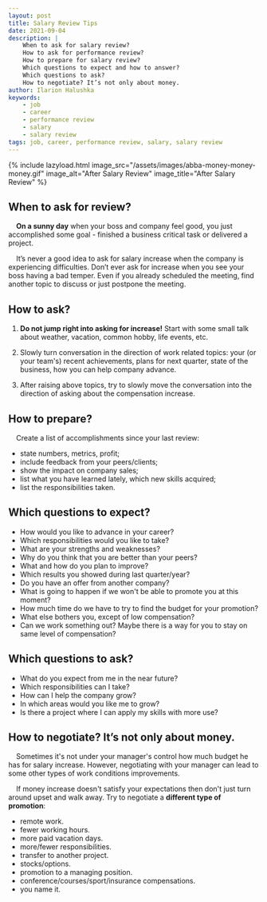 ```yaml
---
layout: post
title: Salary Review Tips
date: 2021-09-04
description: |
    When to ask for salary review? 
    How to ask for performance review? 
    How to prepare for salary review?
    Which questions to expect and how to answer?
    Which questions to ask?
    How to negotiate? It’s not only about money.
author: Ilarion Halushka
keywords:
    - job
    - career
    - performance review
    - salary
    - salary review
tags: job, career, performance review, salary, salary review
---
```


{% include lazyload.html image_src="/assets/images/abba-money-money-money.gif" image_alt="After Salary Review" image_title="After Salary Review" %}

## When to ask for review?
&nbsp;&nbsp;&nbsp; **On a sunny day** when your boss and company feel good, you just accomplished some goal -
finished a business critical task or delivered a project.

&nbsp;&nbsp;&nbsp; It’s never a good idea to ask for salary increase when the company is
experiencing difficulties.
Don’t ever ask for increase when you see your boss having a bad temper.
Even if you already scheduled the meeting, find another topic to discuss or just postpone the meeting.

## How to ask?
1. **Do not jump right into asking for increase!** 
Start with some small talk about weather, vacation, common hobby, life events, etc.

2. Slowly turn conversation in the direction of work related topics: 
your (or your team's) recent achievements, plans for next quarter, 
state of the business, how you can help company advance.

3. After raising above topics, try to slowly move the conversation into the direction
of asking about the compensation increase.

## How to prepare?
&nbsp;&nbsp;&nbsp; Create a list of accomplishments since your last review: 
* state numbers, metrics, profit; 
* include feedback from your peers/clients;
* show the impact on company sales; 
* list what you have learned lately, which new skills acquired; 
* list the responsibilities taken.

## Which questions to expect?
* How would you like to advance in your career?
* Which responsibilities would you like to take?
* What are your strengths and weaknesses?
* Why do you think that you are better than your peers?
* What and how do you plan to improve?
* Which results you showed during last quarter/year?
* Do you have an offer from another company?
* What is going to happen if we won't be able to promote you at this moment?
* How much time do we have to try to find the budget for your promotion?
* What else bothers you, except of low compensation?
* Can we work something out? Maybe there is a way for you to stay on same level of compensation?

## Which questions to ask?
* What do you expect from me in the near future?
* Which responsibilities can I take?
* How can I help the company grow?
* In which areas would you like me to grow?
* Is there a project where I can apply my skills with more use?

## How to negotiate? It’s not only about money.
&nbsp;&nbsp;&nbsp; Sometimes it's not under your manager's control how much budget he has for
salary increase. However, negotiating with your manager can lead to some other types of
work conditions improvements.

&nbsp;&nbsp;&nbsp; If money increase doesn't satisfy your expectations then don't just turn
around upset and walk away. Try to negotiate a **different type of promotion**: 
* remote work.
* fewer working hours.
* more paid vacation days.
* more/fewer responsibilities.
* transfer to another project.
* stocks/options.
* promotion to a managing position.
* conference/courses/sport/insurance compensations.
* you name it.






